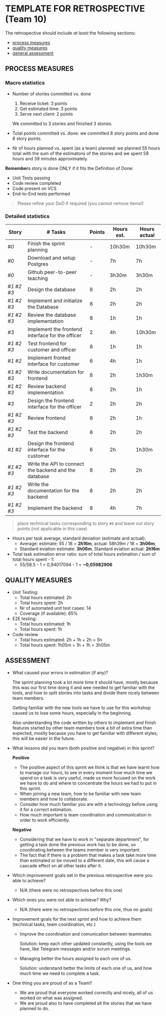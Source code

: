 TEMPLATE FOR RETROSPECTIVE (Team 10)
=====================================

The retrospective should include _at least_ the following
sections:

- [process measures](#process-measures)
- [quality measures](#quality-measures)
- [general assessment](#assessment)

## PROCESS MEASURES 

### Macro statistics

- Number of stories committed vs. done
  1. Receive ticket: 3 points
  2. Get estimated time: 3 points
  3. Serve next client: 2 points

  We committed to 3 stories and finished 3 stories.
- Total points committed vs. done: we committed 8 story points and done 8 story points.
- Nr of hours planned vs. spent (as a team) planned: we planned 55 hours total with the sum of the estimatons of the stories and we spent 58 hours and 39 minutes approximately.

**Remember**a story is done ONLY if it fits the Definition of Done:
 
- Unit Tests passing
- Code review completed
- Code present on VCS
- End-to-End tests performed

> Please refine your DoD if required (you cannot remove items!) 

### Detailed statistics

| Story        | # Tasks                                                   | Points | Hours est. | Hours actual |
|--------------|-----------------------------------------------------------|--------|------------|--------------|
| _#0_         | Finish the sprint planning                                |    -   |   10h30m   |    10h30m    |
| _#0_         | Download and setup Postgres                               |    -   |     7h     |      7h      |
| _#0_         | Github peer-to-peer teaching                              |    -   |    3h30m   |     3h30m    |
| _#1 #2 #3_   | Design the database                                       |    8   |     2h     |      2h      |
| _#1 #2 #3_   | Implement and initialize the Database                     |    8   |     2h     |      2h      |
| _#1 #2 #3_   | Review the database implementation                        |    8   |     1h     |      1h      |              
| _#3_         | Implement the frontend interface for the officer          |    2   |     4h     |    10h30m    |
| _#1 #2 #3_   | Test frontend for customer and officer                    |    8   |     1h     |      1h      |
| _#1 #2_      | Implement fronted interface for customer                  |    6   |     4h     |      1h      |
| _#1 #2 #3_   | Write documentation for frontend                          |    8   |     2h     |     1h30m    |
| _#1 #2 #3_   | Review backend implementation                             |    8   |     2h     |      1h      |
| _#3_         | Design the frontend interface for the officer             |    2   |     2h     |      2h      |
| _#1 #2 #3_   | Review frontend                                           |    8   |     2h     |      1h      |
| _#1 #2 #3_   | Test the backend                                          |    8   |     2h     |      2h      |
| _#1 #2_      | Design the frontend interface for the customer            |    6   |     2h     |     1h30m    |
| _#1 #2 #3_   | Write the API to connect the backend and the database     |    8   |     2h     |      2h      |
| _#1 #2 #3_   | Write the documentation for the backend                   |    8   |     2h     |      2h      |
| _#1 #2 #3_   | Implement the backend                                     |    8   |     4h     |      7h      |


> place technical tasks corresponding to story `#0` and leave out story points (not applicable in this case)

- Hours per task average, standard deviation (estimate and actual): 
  - Average: estimate: 55 / 18 = **2h16m**, actual: 58h39m / 18 = **3h06m**, 
  - Standard eviation estimate: **3h06m**, Standard eviation actual: **2h16m**
- Total task estimation error ratio: sum of total hours estimation / sum of total hours spent - 1:
  - 55/58.5 - 1 = 0,94017094 - 1 = **−0,05982906** 

  
## QUALITY MEASURES 

- Unit Testing:
  - Total hours estimated: 2h
  - Total hours spent: 2h
  - Nr of automated unit test cases: 14 
  - Coverage (if available): 65%
- E2E testing:
  - Total hours estimated: 1h
  - Total hours spent: 1h
- Code review 
  - Total hours estimated: 2h + 1h + 2h = 5h
  - Total hours spent: 1h05m + 1h + 1h = 3h05m
  


## ASSESSMENT

- What caused your errors in estimation (if any)?

   The sprint planning took a lot more time it should have, mostly because this was our first time doing it and wee needed to get familiar with the tools, and how to split stories into tasks and divide them nicely between team members.
   
   Getting familiar with the new tools we have to use for this workshop caused us to lose some hours, especially in the beginning.
   
   Also understanding the code written by others to implement and finish features started by other team members took a bit of extra time than expected, mostly because you have to get familiar with different styles, this will be easier in the future.
- What lessons did you learn (both positive and negative) in this sprint?

  **Positive**
  - The positive aspect of this sprint we think is that we have learnt how to manage our hours, to see in every moment how much time we spend on a task is very useful, made us more focused on the work we have to do and where to concentrate the hours we had to put in this sprint.
  - When joining a new team, how to be familiar with new team members and how to collaborate.
  - Consider how much familiar you are with a technology before using it for a correct estimation.
  - How much important is team coordination and communication in order to work efficiently.

  **Negative**
  - Considering that we have to work in "separate department", for getting a task done the previous work has to be done, so coordinating between the teams member is very important.
  - The fact that if there is a problem that makes a task take more time than estimated or be moved to a different date, this will cause a cascade effect on all other tasks after it.

- Which improvement goals set in the previous retrospective were you able to achieve?

  - N/A (there were no retrospectives before this one)
  
- Which ones you were not able to achieve? Why?

  - N/A (there were no retrospectives before this one, thus no goals)

- Improvement goals for the next sprint and how to achieve them (technical tasks, team coordination, etc.)

  - Improve the coordination and comunication between teammates.

    Solution: keep each other updated constantly, using the tools we have, like Telegram messages and/or scrum meetings.

  - Managing better the hours assigned to each one of us.

    Solution: understand better the limits of each one of us, and how much time we need to complete a task.

- One thing you are proud of as a Team!!
  - We are proud that everyone worked correctly and nicely, all of us worked on what was assigned.
  - We are proud also to have completed all the stories that we have planned to do.